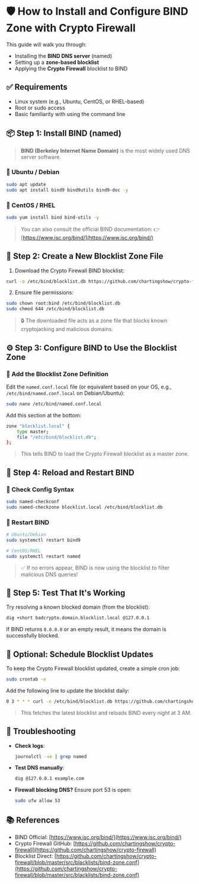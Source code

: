# 🛡️ How to Install and Configure BIND Zone with Crypto Firewall

This guide will walk you through:

* Installing the **BIND DNS server** (named)
* Setting up a **zone-based blocklist**
* Applying the **Crypto Firewall** blocklist to BIND

## ✅ Requirements

* Linux system (e.g., Ubuntu, CentOS, or RHEL-based)
* Root or sudo access
* Basic familiarity with using the command line

## 📦 Step 1: Install BIND (named)

> **BIND (Berkeley Internet Name Domain)** is the most widely used DNS server software.

### 📌 Ubuntu / Debian

```bash
sudo apt update
sudo apt install bind9 bind9utils bind9-doc -y
```

### 📌 CentOS / RHEL

```bash
sudo yum install bind bind-utils -y
```

> You can also consult the official BIND documentation:
> 👉 [https://www.isc.org/bind/](https://www.isc.org/bind/)

## 📁 Step 2: Create a New Blocklist Zone File

1. Download the Crypto Firewall BIND blocklist:

```bash
curl -o /etc/bind/blocklist.db https://github.com/chartingshow/crypto-firewall/raw/refs/heads/master/src/blacklists/bind-zone.conf
```

2. Ensure file permissions:

```bash
sudo chown root:bind /etc/bind/blocklist.db
sudo chmod 644 /etc/bind/blocklist.db
```

> 🔒 The downloaded file acts as a zone file that blocks known cryptojacking and malicious domains.

## ⚙️ Step 3: Configure BIND to Use the Blocklist Zone

### 🔧 Add the Blocklist Zone Definition

Edit the `named.conf.local` file (or equivalent based on your OS, e.g., `/etc/bind/named.conf.local` on Debian/Ubuntu):

```bash
sudo nano /etc/bind/named.conf.local
```

Add this section at the bottom:

```bash
zone "blocklist.local" {
    type master;
    file "/etc/bind/blocklist.db";
};
```

> This tells BIND to load the Crypto Firewall blocklist as a master zone.

## 🚀 Step 4: Reload and Restart BIND

### 🧪 Check Config Syntax

```bash
sudo named-checkconf
sudo named-checkzone blocklist.local /etc/bind/blocklist.db
```

### 🔁 Restart BIND

```bash
# Ubuntu/Debian
sudo systemctl restart bind9

# CentOS/RHEL
sudo systemctl restart named
```

> ✅ If no errors appear, BIND is now using the blocklist to filter malicious DNS queries!

## 🧪 Step 5: Test That It's Working

Try resolving a known blocked domain (from the blocklist):

```bash
dig +short badcrypto.domain.blocklist.local @127.0.0.1
```

If BIND returns `0.0.0.0` or an empty result, it means the domain is successfully blocked.

## 🔄 Optional: Schedule Blocklist Updates

To keep the Crypto Firewall blocklist updated, create a simple cron job:

```bash
sudo crontab -e
```

Add the following line to update the blocklist daily:

```bash
0 3 * * * curl -o /etc/bind/blocklist.db https://github.com/chartingshow/crypto-firewall/raw/refs/heads/master/src/blacklists/bind-zone.conf && systemctl reload bind9
```

> This fetches the latest blocklist and reloads BIND every night at 3 AM.

## 🧯 Troubleshooting

* **Check logs**:

  ```bash
  journalctl -xe | grep named
  ```

* **Test DNS manually**:

  ```bash
  dig @127.0.0.1 example.com
  ```

* **Firewall blocking DNS?** Ensure port 53 is open:

  ```bash
  sudo ufw allow 53
  ```

## 📚 References

* BIND Official: [https://www.isc.org/bind/](https://www.isc.org/bind/)
* Crypto Firewall GitHub: [https://github.com/chartingshow/crypto-firewall](https://github.com/chartingshow/crypto-firewall)
* Blocklist Direct: [https://github.com/chartingshow/crypto-firewall/blob/master/src/blacklists/bind-zone.conf](https://github.com/chartingshow/crypto-firewall/blob/master/src/blacklists/bind-zone.conf)
